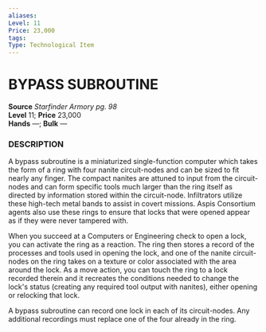 ```yaml
---
aliases: 
Level: 11 
Price: 23,000
tags: 
Type: Technological Item
---
```


# BYPASS SUBROUTINE

**Source** _Starfinder Armory pg. 98_  
**Level** 11; **Price** 23,000  
**Hands** —; **Bulk** —

### DESCRIPTION

A bypass subroutine is a miniaturized single-function computer which takes the form of a ring with four nanite circuit-nodes and can be sized to fit nearly any finger. The compact nanites are attuned to input from the circuit-nodes and can form specific tools much larger than the ring itself as directed by information stored within the circuit-node. Infiltrators utilize these high-tech metal bands to assist in covert missions. Aspis Consortium agents also use these rings to ensure that locks that were opened appear as if they were never tampered with.  
  
When you succeed at a Computers or Engineering check to open a lock, you can activate the ring as a reaction. The ring then stores a record of the processes and tools used in opening the lock, and one of the nanite circuit-nodes on the ring takes on a texture or color associated with the area around the lock. As a move action, you can touch the ring to a lock recorded therein and it recreates the conditions needed to change the lock's status (creating any required tool output with nanites), either opening or relocking that lock.  
  
A bypass subroutine can record one lock in each of its circuit-nodes. Any additional recordings must replace one of the four already in the ring.